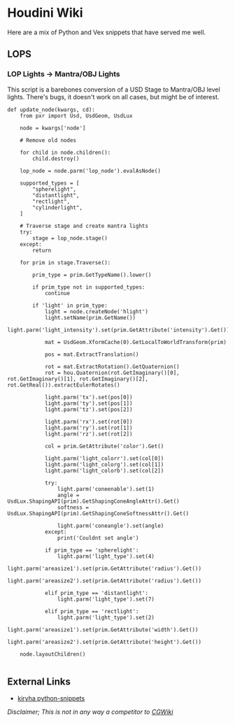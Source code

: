 # Houdini Wiki
Here are a mix of Python and Vex snippets that have served me well.

## LOPS

### LOP Lights -> Mantra/OBJ Lights

This script is a barebones conversion of a USD Stage to Mantra/OBJ level lights. There's bugs, it doesn't work on all cases, but might be of interest.

```
def update_node(kwargs, cd):
    from pxr import Usd, UsdGeom, UsdLux

    node = kwargs['node']
    
    # Remove old nodes
    
    for child in node.children():
        child.destroy()
    
    lop_node = node.parm('lop_node').evalAsNode()
    
    supported_types = [
        "spherelight",
        "distantlight",
        "rectlight",
        "cylinderlight",
    ]

    # Traverse stage and create mantra lights
    try:
        stage = lop_node.stage()
    except:
        return
        
    for prim in stage.Traverse():

        prim_type = prim.GetTypeName().lower()

        if prim_type not in supported_types:
            continue

        if 'light' in prim_type:
            light = node.createNode('hlight')
            light.setName(prim.GetName())
            light.parm('light_intensity').set(prim.GetAttribute('intensity').Get())
            
            mat = UsdGeom.XformCache(0).GetLocalToWorldTransform(prim)

            pos = mat.ExtractTranslation()

            rot = mat.ExtractRotation().GetQuaternion()
            rot = hou.Quaternion(rot.GetImaginary()[0], rot.GetImaginary()[1], rot.GetImaginary()[2], rot.GetReal()).extractEulerRotates() 
            
            light.parm('tx').set(pos[0])
            light.parm('ty').set(pos[1])
            light.parm('tz').set(pos[2])
            
            light.parm('rx').set(rot[0])
            light.parm('ry').set(rot[1])
            light.parm('rz').set(rot[2])

            col = prim.GetAttribute('color').Get()
            
            light.parm('light_colorr').set(col[0])
            light.parm('light_colorg').set(col[1])
            light.parm('light_colorb').set(col[2])
            
            try:
                light.parm('coneenable').set(1)
                angle = UsdLux.ShapingAPI(prim).GetShapingConeAngleAttr().Get()
                softness = UsdLux.ShapingAPI(prim).GetShapingConeSoftnessAttr().Get()

                light.parm('coneangle').set(angle)
            except:
                print('Couldnt set angle')
            
            if prim_type == 'spherelight':
                light.parm('light_type').set(4)
                light.parm('areasize1').set(prim.GetAttribute('radius').Get())
                light.parm('areasize2').set(prim.GetAttribute('radius').Get())
    
            elif prim_type == 'distantlight':
                light.parm('light_type').set(7)
    
            elif prim_type == 'rectlight':
                light.parm('light_type').set(2)
                light.parm('areasize1').set(prim.GetAttribute('width').Get())
                light.parm('areasize2').set(prim.GetAttribute('height').Get())
                
    node.layoutChildren()
    
```

## External Links
 * [kiryha python-snippets](https://github.com/kiryha/Houdini/wiki/python-snippets)

*Disclaimer; This is not in any way a competitor to [CGWiki](http://www.tokeru.com/cgwiki/index.php?title=Main_Page)*
